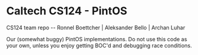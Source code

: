 Caltech CS124 - PintOS
=====

CS124 team repo -- Ronnel Boettcher | Aleksander Bello | Archan Luhar

Our (somewhat buggy) PintOS implementations. Do not use this code as your own, unless you enjoy getting BOC'd and debugging race conditions.
